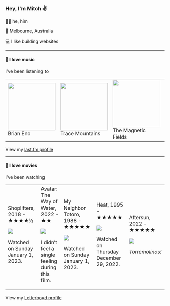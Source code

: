 <article><h3>Hey, I&#x27;m Mitch ✌️</h3><section><p>🙆‍♂️ he, him</p><p>📍 Melbourne, Australia</p><p>💻 I like building websites</p></section><hr/><section><h4>💽 I love music</h4><p>I&#x27;ve been listening to</p><table><tbody><td><img src="https://lastfm.freetls.fastly.net/i/u/174s/918055ba2eb81528f93a8924dbab88f8.png" height="150px" alt="" role="presentation"/><br/>Brian Eno</td><td><img src="https://lastfm.freetls.fastly.net/i/u/174s/12691004681529a78876b5289b86ea04.png" height="150px" alt="" role="presentation"/><br/>Trace Mountains</td><td><img src="https://lastfm.freetls.fastly.net/i/u/174s/8695a71527f248f3c8a9875b42d0f508.png" height="150px" alt="" role="presentation"/><br/>The Magnetic Fields</td><td><img src="https://lastfm.freetls.fastly.net/i/u/174s/c6629582f276e80e1255fccfdafc734e.png" height="150px" alt="" role="presentation"/><br/>Pinegrove</td><td><img src="https://lastfm.freetls.fastly.net/i/u/174s/2666bdc9b7264b799f8a882e471cd62e.png" height="150px" alt="" role="presentation"/><br/>The 1975</td></tbody></table><span>View my <a href="https://www.last.fm/user/mylsb">last.fm profile</a></span></section><hr/><section><h4>📼 I love movies</h4><p>I&#x27;ve been watching</p><table><tbody><td>Shoplifters, 2018 - ★★★★½<br/><span> <p><img src="https://a.ltrbxd.com/resized/film-poster/4/3/5/1/2/9/435129-shoplifters-0-600-0-900-crop.jpg?v=f4c3e34d37"/></p> <p>Watched on Sunday January 1, 2023.</p> </span></td><td>Avatar: The Way of Water, 2022 - ★★<br/><span> <p><img src="https://a.ltrbxd.com/resized/film-poster/6/3/0/5/8/63058-avatar-the-way-of-water-0-600-0-900-crop.jpg?v=37a1014065"/></p> <p>I didn’t feel a single feeling during this film.</p> </span></td><td>My Neighbor Totoro, 1988 - ★★★★★<br/><span> <p><img src="https://a.ltrbxd.com/resized/film-poster/4/7/7/5/6/47756-my-neighbor-totoro-0-600-0-900-crop.jpg?v=749abe71ad"/></p> <p>Watched on Sunday January 1, 2023.</p> </span></td><td>Heat, 1995 - ★★★★★<br/><span> <p><img src="https://a.ltrbxd.com/resized/film-poster/5/1/9/9/4/51994-heat-0-600-0-900-crop.jpg?v=54dce97dc6"/></p> <p>Watched on Thursday December 29, 2022.</p> </span></td><td>Aftersun, 2022 - ★★★★★<br/><span> <p><img src="https://a.ltrbxd.com/resized/film-poster/8/6/8/5/5/8/868558-aftersun-0-600-0-900-crop.jpg?v=5ce2118fca"/></p> <p><i>Torremolinos!</i></p> </span></td></tbody></table><span>View my <a href="https://letterboxd.com/myslab/">Letterboxd profile</a></span></section></article>